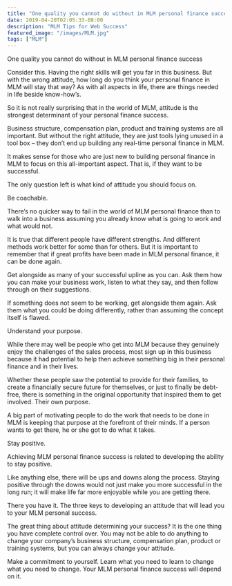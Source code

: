 ```yaml
---
title: "One quality you cannot do without in MLM personal finance success"
date: 2019-04-20T02:05:33-08:00
description: "MLM Tips for Web Success"
featured_image: "/images/MLM.jpg"
tags: ["MLM"]
---
```


One quality you cannot do without in MLM personal finance success


Consider this. Having the right skills will get you far in this business. But with the wrong attitude, how long do you think your personal finance in MLM will stay that way? As with all aspects in life, there are things needed in life beside know-how’s.

So it is not really surprising that in the world of MLM, attitude is the strongest determinant of your personal finance success. 

Business structure, compensation plan, product and training systems are all important. But without the right attitude, they are just tools lying unused in a tool box – they don’t end up building any real-time personal finance in MLM. 

It makes sense for those who are just new to building personal finance in MLM to focus on this all-important aspect. That is, if they want to be successful. 

The only question left is what kind of attitude you should focus on.

Be coachable. 

There’s no quicker way to fail in the world of MLM personal finance than to walk into a business assuming you already know what is going to work and what would not. 

It is true that different people have different strengths. And different methods work better for some than for others. But it is important to remember that if great profits have been made in MLM personal finance, it can be done again. 

Get alongside as many of your successful upline as you can. Ask them how you can make your business work, listen to what they say, and then follow through on their suggestions. 

If something does not seem to be working, get alongside them again. Ask them what you could be doing differently, rather than assuming the concept itself is flawed.

Understand your purpose. 

While there may well be people who get into MLM because they genuinely enjoy the challenges of the sales process, most sign up in this business because it had potential to help then achieve something big in their personal finance and in their lives. 

Whether these people saw the potential to provide for their families, to create a financially secure future for themselves, or just to finally be debt-free, there is something in the original opportunity that inspired them to get involved.
Their own purpose.  

A big part of motivating people to do the work that needs to be done in MLM is keeping that purpose at the forefront of their minds. If a person wants to get there, he or she got to do what it takes.

Stay positive.

Achieving MLM personal finance success is related to developing the ability to stay positive. 

Like anything else, there will be ups and downs along the process. Staying positive through the downs would not just make you more successful in the long run; it will make life far more enjoyable while you are getting there. 

There you have it. The three keys to developing an attitude that will lead you to your MLM personal success. 

The great thing about attitude determining your success? It is the one thing you have complete control over. You may not be able to do anything to change your company’s business structure, compensation plan, product or training systems, but you can always change your attitude.
 
Make a commitment to yourself. Learn what you need to learn to change what you need to change. Your MLM personal finance success will depend on it.

